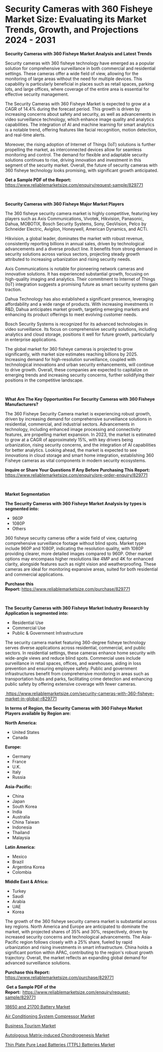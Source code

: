 <p><h1>Security Cameras with 360 Fisheye Market Size: Evaluating its Market Trends, Growth, and Projections 2024 - 2031</h1></p><p><strong>Security Cameras with 360 Fisheye Market Analysis and Latest Trends</strong></p>
<p><p>Security cameras with 360 fisheye technology have emerged as a popular solution for comprehensive surveillance in both commercial and residential settings. These cameras offer a wide field of view, allowing for the monitoring of large areas without the need for multiple devices. This capability is particularly beneficial in places such as retail spaces, parking lots, and large offices, where coverage of the entire area is essential for effective security management.</p><p>The Security Cameras with 360 Fisheye Market is expected to grow at a CAGR of 14.4% during the forecast period. This growth is driven by increasing concerns about safety and security, as well as advancements in video surveillance technology, which enhance image quality and analytics capabilities. The integration of AI and machine learning for smart analytics is a notable trend, offering features like facial recognition, motion detection, and real-time alerts.</p><p>Moreover, the rising adoption of Internet of Things (IoT) solutions is further propelling the market, as interconnected devices allow for seamless monitoring and control. The demand for flexible and adaptable security solutions continues to rise, driving innovation and investment in this segment of the security market. Overall, the future of security cameras with 360 fisheye technology looks promising, with significant growth anticipated.</p></p>
<p><strong>Get a Sample PDF of the Report:&nbsp;</strong> <a href="https://www.reliablemarketsize.com/enquiry/request-sample/829771?utm_campaign=1131&utm_medium=2&utm_source=Github&utm_content=ia&utm_term=08102024&utm_id=security-cameras-with-360-fisheye">https://www.reliablemarketsize.com/enquiry/request-sample/829771</a></p>
<p>&nbsp;</p>
<p><strong>Security Cameras with 360 Fisheye Major Market Players</strong></p>
<p><p>The 360 fisheye security camera market is highly competitive, featuring key players such as Axis Communications, Vivotek, Hikvision, Panasonic, Dahua, MOBOTIX, Bosch Security Systems, Sony, GeoVision, Pelco by Schneider Electric, Avigilon, Honeywell, American Dynamics, and ACTi. </p><p>Hikvision, a global leader, dominates the market with robust revenue, consistently reporting billions in annual sales, driven by technological advancements and a diverse product line. It benefits from strong demand in security solutions across various sectors, projecting steady growth attributed to increasing urbanization and rising security needs.</p><p>Axis Communications is notable for pioneering network cameras and innovative solutions. It has experienced substantial growth, focusing on high-quality imaging and analytics. Their commitment to Internet of Things (IoT) integration suggests a promising future as smart security systems gain traction.</p><p>Dahua Technology has also established a significant presence, leveraging affordability and a wide range of products. With increasing investments in R&D, Dahua anticipates market growth, targeting emerging markets and enhancing its product offerings to meet evolving customer needs.</p><p>Bosch Security Systems is recognized for its advanced technologies in video surveillance. Its focus on comprehensive security solutions, including analytics and cloud storage, positions it well for future growth, particularly in enterprise applications.</p><p>The global market for 360 fisheye cameras is projected to grow significantly, with market size estimates reaching billions by 2025. Increasing demand for high-resolution surveillance, coupled with technological innovations and urban security enhancements, will continue to drive growth. Overall, these companies are expected to capitalize on emerging trends and increasing security concerns, further solidifying their positions in the competitive landscape.</p></p>
<p>&nbsp;</p>
<p><strong>What Are The Key Opportunities For Security Cameras with 360 Fisheye Manufacturers?</strong></p>
<p><p>The 360 Fisheye Security Camera market is experiencing robust growth, driven by increasing demand for comprehensive surveillance solutions in residential, commercial, and industrial sectors. Advancements in technology, including enhanced image processing and connectivity features, are propelling market expansion. In 2023, the market is estimated to grow at a CAGR of approximately 15%, with key drivers being urbanization, rising security concerns, and the integration of AI capabilities for better analytics. Looking ahead, the market is expected to see innovations in cloud storage and smart home integration, establishing 360 Fisheye cameras as vital components in modern security ecosystems.</p></p>
<p><strong>Inquire or Share Your Questions If Any Before Purchasing This Report:</strong> <a href="https://www.reliablemarketsize.com/enquiry/pre-order-enquiry/829771?utm_campaign=1131&utm_medium=2&utm_source=Github&utm_content=ia&utm_term=08102024&utm_id=security-cameras-with-360-fisheye">https://www.reliablemarketsize.com/enquiry/pre-order-enquiry/829771</a></p>
<p>&nbsp;</p>
<p><strong>Market Segmentation</strong></p>
<p><strong>The Security Cameras with 360 Fisheye Market Analysis by types is segmented into:</strong></p>
<p><ul><li>960P</li><li>1080P</li><li>Others</li></ul></p>
<p><p>360 fisheye security cameras offer a wide field of view, capturing comprehensive surveillance footage without blind spots. Market types include 960P and 1080P, indicating the resolution quality, with 1080P providing clearer, more detailed images compared to 960P. Other market options may encompass higher resolutions like 4MP and 4K for enhanced clarity, alongside features such as night vision and weatherproofing. These cameras are ideal for monitoring expansive areas, suited for both residential and commercial applications.</p></p>
<p><strong>Purchase this Report:&nbsp;</strong><a href="https://www.reliablemarketsize.com/purchase/829771?utm_campaign=1131&utm_medium=2&utm_source=Github&utm_content=ia&utm_term=08102024&utm_id=security-cameras-with-360-fisheye">https://www.reliablemarketsize.com/purchase/829771</a></p>
<p>&nbsp;</p>
<p><strong>The Security Cameras with 360 Fisheye Market Industry Research by Application is segmented into:</strong></p>
<p><ul><li>Residential Use</li><li>Commercial Use</li><li>Public & Government Infrastructure</li></ul></p>
<p><p>The security camera market featuring 360-degree fisheye technology serves diverse applications across residential, commercial, and public sectors. In residential settings, these cameras enhance home security with wide-angle views and reduce blind spots. Commercial uses include surveillance in retail spaces, offices, and warehouses, aiding in loss prevention and ensuring employee safety. Public and government infrastructures benefit from comprehensive monitoring in areas such as transportation hubs and parks, facilitating crime detection and enhancing public safety by offering extensive coverage with fewer cameras.</p></p>
<p><a href="https://www.reliablemarketsize.com/security-cameras-with-360-fisheye-market-in-global-r829771?utm_campaign=1131&utm_medium=2&utm_source=Github&utm_content=ia&utm_term=08102024&utm_id=security-cameras-with-360-fisheye">&nbsp;https://www.reliablemarketsize.com/security-cameras-with-360-fisheye-market-in-global-r829771</a></p>
<p><strong>In terms of Region, the Security Cameras with 360 Fisheye Market Players available by Region are:</strong></p>
<p>
    <p> <strong> North America: </strong>
        <ul>
            <li>United States</li>
            <li>Canada</li>
        </ul>
        </p> 
    <p> <strong> Europe: </strong>
        <ul>
            <li>Germany</li>
            <li>France</li>
            <li>U.K.</li>
            <li>Italy</li>
            <li>Russia</li>
        </ul>
        </p> 
    <p> <strong> Asia-Pacific: </strong>
        <ul>
            <li>China</li>
            <li>Japan</li>
            <li>South Korea</li>
            <li>India</li>
            <li>Australia</li>
            <li>China Taiwan</li>
            <li>Indonesia</li>
            <li>Thailand</li>
            <li>Malaysia</li>
        </ul>
        </p> 
    <p> <strong> Latin America: </strong>
        <ul>
            <li>Mexico</li>
            <li>Brazil</li>
            <li>Argentina Korea</li>
            <li>Colombia</li>
        </ul>
        </p> 
    <p> <strong> Middle East & Africa: </strong>
        <ul>
            <li>Turkey</li>
            <li>Saudi</li>
            <li>Arabia</li>
            <li>UAE</li>
            <li>Korea</li>
        </ul>
    </p>
    </p>
<p><p>The growth of the 360 fisheye security camera market is substantial across key regions. North America and Europe are anticipated to dominate the market, with projected shares of 35% and 30%, respectively, driven by increased security concerns and technological advancements. The Asia-Pacific region follows closely with a 25% share, fueled by rapid urbanization and rising investments in smart infrastructure. China holds a significant portion within APAC, contributing to the region's robust growth trajectory. Overall, the market reflects an expanding global demand for advanced surveillance solutions.</p></p>
<p><strong>Purchase this Report: </strong><a href="https://www.reliablemarketsize.com/purchase/829771?utm_campaign=1131&utm_medium=2&utm_source=Github&utm_content=ia&utm_term=08102024&utm_id=security-cameras-with-360-fisheye">https://www.reliablemarketsize.com/purchase/829771</a></p>
<p>&nbsp;<strong>Get a Sample PDF of the Report:&nbsp;&nbsp;</strong><a href="https://www.reliablemarketsize.com/enquiry/request-sample/829771?utm_campaign=1131&utm_medium=2&utm_source=Github&utm_content=ia&utm_term=08102024&utm_id=security-cameras-with-360-fisheye">https://www.reliablemarketsize.com/enquiry/request-sample/829771</a></p>
<p><strong></strong></p>
<p><p><a href="https://issuu.com/reportprime-2/docs/18650-and-21700-battery-market-size_99b960cb08c46a?utm_campaign=1131&utm_medium=2&utm_source=Github&utm_content=ia&utm_term=08102024&utm_id=security-cameras-with-360-fisheye">18650 and 21700 Battery Market</a></p><p><a href="https://www.linkedin.com/pulse/global-air-conditioning-system-compressor-market-landscape-kpnce?utm_campaign=1131&utm_medium=2&utm_source=Github&utm_content=ia&utm_term=08102024&utm_id=security-cameras-with-360-fisheye">Air Conditioning System Compressor Market</a></p><p><a href="https://www.linkedin.com/pulse/business-tourism-market-outlook-complete-industry-analysis-xqwmf?utm_campaign=1131&utm_medium=2&utm_source=Github&utm_content=ia&utm_term=08102024&utm_id=security-cameras-with-360-fisheye">Business Tourism Market</a></p><p><a href="https://www.linkedin.com/pulse/strategic-roadmap-global-autologous-matrix-induced-chondrogenesis-qhbsf?utm_campaign=1131&utm_medium=2&utm_source=Github&utm_content=ia&utm_term=08102024&utm_id=security-cameras-with-360-fisheye">Autologous Matrix-induced Chondrogenesis Market</a></p><p><a href="https://issuu.com/reportprime-2/docs/thin-plate-pure-lead-batteries-ttpl_02126cce7a45a5?utm_campaign=1131&utm_medium=2&utm_source=Github&utm_content=ia&utm_term=08102024&utm_id=security-cameras-with-360-fisheye">Thin Plate Pure Lead Batteries (TTPL) Batteries Market</a></p></p>